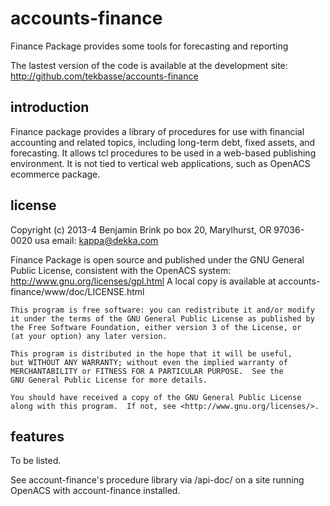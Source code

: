 accounts-finance
================

Finance Package provides some tools for forecasting and reporting

The lastest version of the code is available at the development site:
 http://github.com/tekbasse/accounts-finance

introduction
------------

Finance package provides a library of procedures for use with financial accounting
and related topics, including long-term debt, fixed assets, and forecasting.
It allows tcl procedures to be used in a web-based publishing environment.
It is not tied to vertical web applications, such as OpenACS ecommerce package.

license
-------
Copyright (c) 2013-4 Benjamin Brink
po box 20, Marylhurst, OR 97036-0020 usa
email: kappa@dekka.com

Finance Package is open source and published under the GNU General Public License, consistent with the OpenACS system: http://www.gnu.org/licenses/gpl.html
A local copy is available at accounts-finance/www/doc/LICENSE.html

    This program is free software: you can redistribute it and/or modify
    it under the terms of the GNU General Public License as published by
    the Free Software Foundation, either version 3 of the License, or
    (at your option) any later version.

    This program is distributed in the hope that it will be useful,
    but WITHOUT ANY WARRANTY; without even the implied warranty of
    MERCHANTABILITY or FITNESS FOR A PARTICULAR PURPOSE.  See the
    GNU General Public License for more details.

    You should have received a copy of the GNU General Public License
    along with this program.  If not, see <http://www.gnu.org/licenses/>.

features
--------

To be listed. 

See account-finance's procedure library via /api-doc/ on
a site running OpenACS with account-finance installed.





